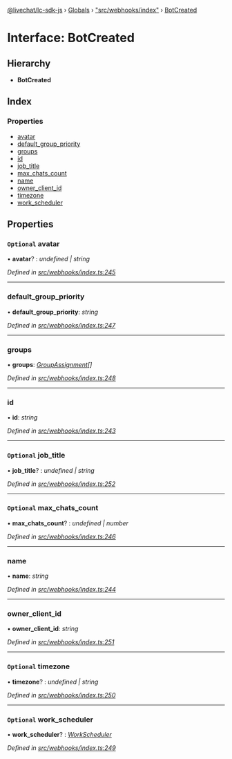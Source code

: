 [@livechat/lc-sdk-js](../README.md) › [Globals](../globals.md) › ["src/webhooks/index"](../modules/_src_webhooks_index_.md) › [BotCreated](_src_webhooks_index_.botcreated.md)

# Interface: BotCreated

## Hierarchy

* **BotCreated**

## Index

### Properties

* [avatar](_src_webhooks_index_.botcreated.md#optional-avatar)
* [default_group_priority](_src_webhooks_index_.botcreated.md#default_group_priority)
* [groups](_src_webhooks_index_.botcreated.md#groups)
* [id](_src_webhooks_index_.botcreated.md#id)
* [job_title](_src_webhooks_index_.botcreated.md#optional-job_title)
* [max_chats_count](_src_webhooks_index_.botcreated.md#optional-max_chats_count)
* [name](_src_webhooks_index_.botcreated.md#name)
* [owner_client_id](_src_webhooks_index_.botcreated.md#owner_client_id)
* [timezone](_src_webhooks_index_.botcreated.md#optional-timezone)
* [work_scheduler](_src_webhooks_index_.botcreated.md#optional-work_scheduler)

## Properties

### `Optional` avatar

• **avatar**? : *undefined | string*

*Defined in [src/webhooks/index.ts:245](https://github.com/livechat/lc-sdk-js/blob/aff69b2/src/webhooks/index.ts#L245)*

___

###  default_group_priority

• **default_group_priority**: *string*

*Defined in [src/webhooks/index.ts:247](https://github.com/livechat/lc-sdk-js/blob/aff69b2/src/webhooks/index.ts#L247)*

___

###  groups

• **groups**: *[GroupAssignment](_src_webhooks_index_.groupassignment.md)[]*

*Defined in [src/webhooks/index.ts:248](https://github.com/livechat/lc-sdk-js/blob/aff69b2/src/webhooks/index.ts#L248)*

___

###  id

• **id**: *string*

*Defined in [src/webhooks/index.ts:243](https://github.com/livechat/lc-sdk-js/blob/aff69b2/src/webhooks/index.ts#L243)*

___

### `Optional` job_title

• **job_title**? : *undefined | string*

*Defined in [src/webhooks/index.ts:252](https://github.com/livechat/lc-sdk-js/blob/aff69b2/src/webhooks/index.ts#L252)*

___

### `Optional` max_chats_count

• **max_chats_count**? : *undefined | number*

*Defined in [src/webhooks/index.ts:246](https://github.com/livechat/lc-sdk-js/blob/aff69b2/src/webhooks/index.ts#L246)*

___

###  name

• **name**: *string*

*Defined in [src/webhooks/index.ts:244](https://github.com/livechat/lc-sdk-js/blob/aff69b2/src/webhooks/index.ts#L244)*

___

###  owner_client_id

• **owner_client_id**: *string*

*Defined in [src/webhooks/index.ts:251](https://github.com/livechat/lc-sdk-js/blob/aff69b2/src/webhooks/index.ts#L251)*

___

### `Optional` timezone

• **timezone**? : *undefined | string*

*Defined in [src/webhooks/index.ts:250](https://github.com/livechat/lc-sdk-js/blob/aff69b2/src/webhooks/index.ts#L250)*

___

### `Optional` work_scheduler

• **work_scheduler**? : *[WorkScheduler](../modules/_src_webhooks_index_.md#workscheduler)*

*Defined in [src/webhooks/index.ts:249](https://github.com/livechat/lc-sdk-js/blob/aff69b2/src/webhooks/index.ts#L249)*

